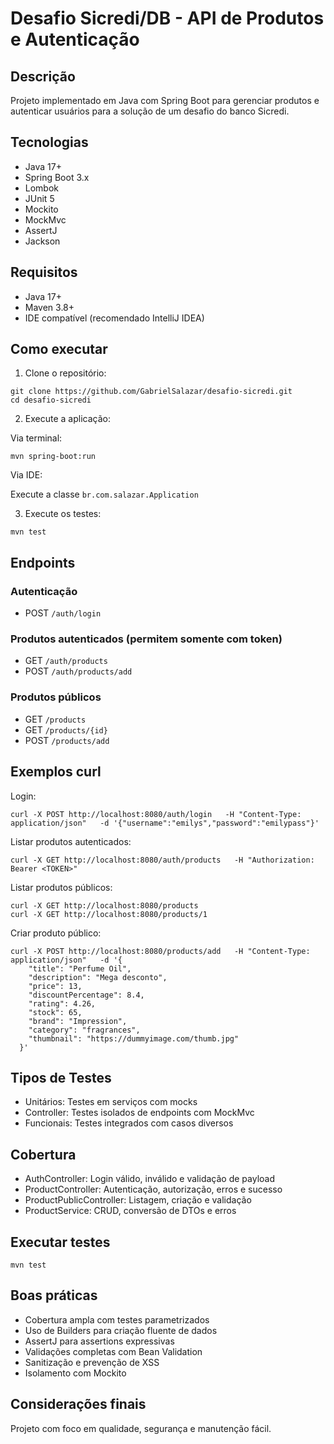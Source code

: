 
# Desafio Sicredi/DB - API de Produtos e Autenticação

## Descrição
Projeto implementado em Java com Spring Boot para gerenciar produtos e autenticar usuários para a solução de um desafio do banco Sicredi.

## Tecnologias
- Java 17+
- Spring Boot 3.x
- Lombok
- JUnit 5
- Mockito
- MockMvc
- AssertJ
- Jackson

## Requisitos
- Java 17+
- Maven 3.8+
- IDE compatível (recomendado IntelliJ IDEA)

## Como executar

1. Clone o repositório:

```
git clone https://github.com/GabrielSalazar/desafio-sicredi.git
cd desafio-sicredi
```

2. Execute a aplicação:

Via terminal:

```
mvn spring-boot:run
```

Via IDE:

Execute a classe `br.com.salazar.Application`

3. Execute os testes:

```
mvn test
```

## Endpoints

### Autenticação

- POST `/auth/login`

### Produtos autenticados (permitem somente com token)

- GET `/auth/products`
- POST `/auth/products/add`

### Produtos públicos

- GET `/products`
- GET `/products/{id}`
- POST `/products/add`

## Exemplos curl

Login:

```
curl -X POST http://localhost:8080/auth/login   -H "Content-Type: application/json"   -d '{"username":"emilys","password":"emilypass"}'
```

Listar produtos autenticados:

```
curl -X GET http://localhost:8080/auth/products   -H "Authorization: Bearer <TOKEN>"
```

Listar produtos públicos:

```
curl -X GET http://localhost:8080/products
curl -X GET http://localhost:8080/products/1
```

Criar produto público:

```
curl -X POST http://localhost:8080/products/add   -H "Content-Type: application/json"   -d '{
    "title": "Perfume Oil",
    "description": "Mega desconto",
    "price": 13,
    "discountPercentage": 8.4,
    "rating": 4.26,
    "stock": 65,
    "brand": "Impression",
    "category": "fragrances",
    "thumbnail": "https://dummyimage.com/thumb.jpg"
  }'
```

## Tipos de Testes

- Unitários: Testes em serviços com mocks
- Controller: Testes isolados de endpoints com MockMvc
- Funcionais: Testes integrados com casos diversos

## Cobertura

- AuthController: Login válido, inválido e validação de payload
- ProductController: Autenticação, autorização, erros e sucesso
- ProductPublicController: Listagem, criação e validação
- ProductService: CRUD, conversão de DTOs e erros

## Executar testes

```
mvn test
```

## Boas práticas

- Cobertura ampla com testes parametrizados
- Uso de Builders para criação fluente de dados
- AssertJ para assertions expressivas
- Validações completas com Bean Validation
- Sanitização e prevenção de XSS
- Isolamento com Mockito

## Considerações finais
Projeto com foco em qualidade, segurança e manutenção fácil.
